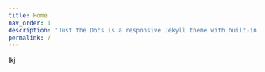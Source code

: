 ```yaml
---
title: Home
nav_order: 1
description: "Just the Docs is a responsive Jekyll theme with built-in search that is easily customizable and hosted on GitHub Pages."
permalink: /
---
```

lkj